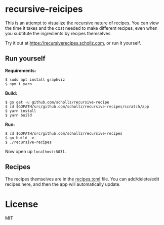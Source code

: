 # recursive-reicipes

This is an attempt to visualize the recursive nature of recipes. You can view the time it takes and the cost needed to make different recipes, even when you subtitute the ingredients by recipes themselves.

Try it out at https://recursiverecipes.schollz.com, or run it yourself.

## Run yourself 

**Requirements:**

```
$ sudo apt install graphviz 
$ npm i yarn
```

**Build:**

```
$ go get -u github.com/schollz/recursive-recipe
$ cd $GOPATH/src/github.com/schollz/recursive-recipes/scratch/app
$ yarn install
$ yarn build
```

**Run:**

```
$ cd $GOPATH/src/github.com/schollz/recursive-recipes
$ go build -v
$ ./recursive-recipes
```

Now open up `localhost:8031`.

## Recipes

The recipes themselves are in the [recipes.toml](https://github.com/schollz/recursive-recipes/blob/master/recipes.toml) file. You can add/delete/edit recipes here, and then the app will automatically update.

# License

MIT


